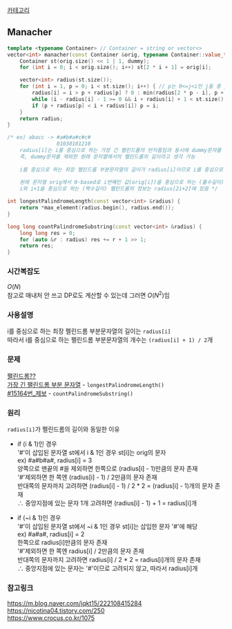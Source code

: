 [카테고리](/README.md)
## Manacher
```cpp
template <typename Container> // Container = string or vector<>
vector<int> manacher(const Container &orig, typename Container::value_type dummy) { // dummy는 char이면 '#', int면 알아서 잘...
    Container st(orig.size() << 1 | 1, dummy);
    for (int i = 0; i < orig.size(); i++) st[2 * i + 1] = orig[i];

    vector<int> radius(st.size());
    for (int i = 1, p = 0; i < st.size(); i++) { // p는 0<=j<i인 j들 중 j + radius[j]가 가장 큰 j
        radius[i] = i > p + radius[p] ? 0 : min(radius[2 * p - i], p + radius[p] - i);
        while (i - radius[i] - 1 >= 0 && i + radius[i] + 1 < st.size() && st[i - radius[i] - 1] == st[i + radius[i] + 1]) ++radius[i];
        if (p + radius[p] < i + radius[i]) p = i;
    }
    return radius;
}

/* ex) abacc -> #a#b#a#c#c#
                01030101210 
    radius[i]는 i를 중심으로 하는 가장 긴 펠린드롬의 반지름임과 동시에 dummy문자를 지웠을 때 남는 진짜 문자의 개수와 같음.
    즉, dummy문자를 제외한 원래 문자열에서의 펠린드롬의 길이라고 생각 가능
    
    i를 중심으로 하는 최장 펠린드롬 부분문자열의 길이가 radius[i]이므로 i를 중심으로 하는 펠린드롬 부분문자열의 개수는 (radius[i] + 1) / 2개
    
    원래 문자열 orig에서 0-based로 i번째인 값(orig[i])을 중심으로 하는 (홀수길이) 펠린드롬의 정보는 radius[2i+1]에 있음
    i와 i+1을 중심으로 하는 (짝수길이) 펠린드롬의 정보는 radius[2i+2]에 있음 */

int longestPalindromeLength(const vector<int> &radius) {
    return *max_element(radius.begin(), radius.end());
}

long long countPalindromeSubstring(const vector<int> &radius) {
    long long res = 0;
    for (auto &r : radius) res += r + 1 >> 1;
    return res;
}
```
### 시간복잡도 
$O(N)$   
참고로 매내처 안 쓰고 DP로도 계산할 수 있는데 그러면 $O(N^2)$임   

### 사용설명
i를 중심으로 하는 최장 펠린드롬 부분문자열의 길이는 `radius[i]`   
따라서 i를 중심으로 하는 펠린드롬 부분문자열의 개수는 `(radius[i] + 1) / 2`개   

### 문제
[팰린드롬??](https://www.acmicpc.net/problem/11046)   
[가장 긴 팰린드롬 부분 문자열](https://www.acmicpc.net/problem/13275) - `longestPalindromeLength()`   
[#15164번_제보](https://www.acmicpc.net/problem/16163) - `countPalindromeSubstring()`   

### 원리
`radius[i]`가 펠린드롬의 길이와 동일한 이유   
* if (i & 1)인 경우   
'#'이 삽입된 문자열 st에서 i & 1인 경우 st[i]는 orig의 문자   
ex) #a#b#a#, radius[i] = 3   
양쪽으로 맨끝의 #을 제외하면 한쪽으로 (radius[i] - 1)만큼의 문자 존재   
'#'제외하면 한 쪽엔 (radius[i] - 1) / 2만큼의 문자 존재   
반대쪽의 문자까지 고려하면 (radius[i] - 1) / 2 * 2 = (radius[i] - 1)개의 문자 존재   
$\therefore$ 중앙지점에 있는 문자 1개 고려하면 (radius[i] - 1) + 1 = radius[i]개   

* if (~i & 1)인 경우   
'#'이 삽입된 문자열 st에서 ~i & 1인 경우 st[i]는 삽입한 문자 '#'에 해당   
ex) #a#a#, radius[i] = 2   
한쪽으로 radius[i]만큼의 문자 존재   
'#'제외하면 한 쪽엔 radius[i] / 2만큼의 문자 존재   
반대쪽의 문자까지 고려하면 radius[i] / 2 * 2 = radius[i]개의 문자 존재   
$\therefore$ 중앙지점에 있는 문자는 '#'이므로 고려되지 않고, 따라서 radius[i]개   

### 참고링크
https://m.blog.naver.com/jqkt15/222108415284   
https://nicotina04.tistory.com/250   
https://www.crocus.co.kr/1075   